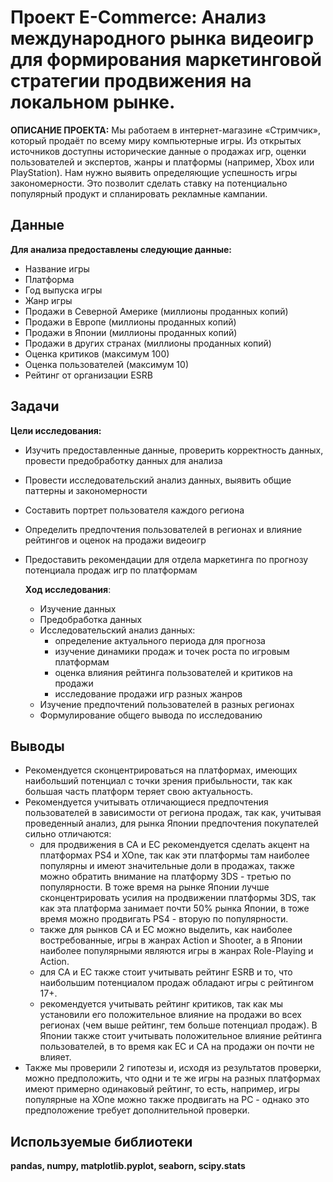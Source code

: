 # Проект E-Commerce: Анализ международного рынка видеоигр для формирования маркетинговой стратегии продвижения на локальном рынке.
**ОПИСАНИЕ ПРОЕКТА:**
Мы работаем в интернет-магазине «Стримчик», который продаёт по всему миру компьютерные игры. Из открытых источников доступны исторические данные о продажах игр, оценки пользователей и экспертов, жанры и платформы (например, Xbox или PlayStation). Нам нужно выявить определяющие успешность игры закономерности. Это позволит сделать ставку на потенциально популярный продукт и спланировать рекламные кампании.

## Данные
**Для анализа предоставлены следующие данные:**
* Название игры
* Платформа
* Год выпуска игры
* Жанр игры
* Продажи в Северной Америке (миллионы проданных копий)
* Продажи в Европе (миллионы проданных копий)
* Продажи в Японии (миллионы проданных копий)
* Продажи в других странах (миллионы проданных копий)
* Оценка критиков (максимум 100)
* Оценка пользователей (максимум 10)
* Рейтинг от организации ESRB      
    
## Задачи    
**Цели исследования:**
* Изучить предоставленные данные, проверить корректность данных, провести предобработку данных для анализа
* Провести исследовательский анализ данных, выявить общие паттерны и закономерности
* Составить портрет пользователя каждого региона
* Определить предпочтения пользователей в регионах и влияние рейтингов и оценок на продажи видеоигр
* Предоставить рекомендации для отдела маркетинга по прогнозу потенциала продаж игр по платформам

  **Ход исследования**:
  * Изучение данных
  * Предобработка данных
  * Исследовательский анализ данных:
    * определение актуального периода для прогноза
    * изучение динамики продаж и точек роста по игровым платформам
    * оценка влияния рейтинга пользователей и критиков на продажи
    * исследование продажи игр разных жанров
  * Изучение предпочтений пользователей в разных регионах
  * Формулирование общего вывода по исследованию
## Выводы
* Рекомендуется сконцентрироваться на платформах, имеющих наибольший потенциал с точки зрения прибыльности, так как большая часть платформ теряет свою актуальность.
* Рекомендуется учитывать отличающиеся предпочтения пользователей в зависимости от региона продаж, так как, учитывая проведенный анализ, для рынка Японии  предпочтения покупателей сильно отличаются:
    * для продвижения в СА и ЕС рекомендуется сделать акцент на платформах PS4 и XOne, так как эти платформы там наиболее популярны и имеют значительные доли в продажах, также можно обратить внимание на платформу 3DS - третью по популярности. В тоже время на рынке Японии лучше сконцентрировать усилия на продвижении платформы 3DS, так как эта платформа занимает почти 50% рынка Японии, в тоже время можно продвигать PS4 - вторую по популярности.
    * также для рынков СА и ЕС можно выделить, как наиболее востребованные,  игры в жанрах Action и Shooter,  а в Японии наиболее популярными являются игры в жанрах Role-Playing и Action.
    * для СА и ЕС также стоит учитывать рейтинг ESRB  и то, что наибольшим потенциалом продаж обладают  игры с рейтингом 17+.
    * рекомендуется учитывать рейтинг критиков, так как мы установили его положительное влияние на продажи во всех регионах (чем выше рейтинг, тем больше потенциал продаж). В Японии также стоит учитывать положительное влияние рейтинга пользователей, в то время как ЕС и СА на продажи он почти не влияет.
* Также мы проверили 2 гипотезы и, исходя из результатов проверки, можно предположить, что одни и те же игры на разных платформах имеют примерно одинаковый рейтинг, то есть, например, игры популярные на XOne можно также продвигать на PC - однако это предположение требует дополнительной проверки.

## Используемые библиотеки

**pandas, numpy, matplotlib.pyplot, seaborn, scipy.stats**
